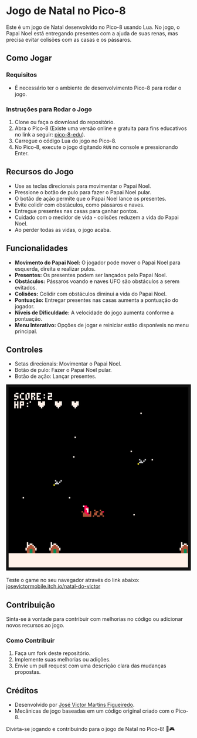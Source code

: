 # Jogo de Natal no Pico-8

Este é um jogo de Natal desenvolvido no Pico-8 usando Lua. No jogo, o Papai Noel está entregando presentes com a ajuda de suas renas, mas precisa evitar colisões com as casas e os pássaros.

## Como Jogar

### Requisitos
- É necessário ter o ambiente de desenvolvimento Pico-8 para rodar o jogo.

### Instruções para Rodar o Jogo
1. Clone ou faça o download do repositório.
2. Abra o Pico-8 (Existe uma versão online e gratuita para fins educativos no link a seguir: [pico-8-edu](https://www.pico-8-edu.com/)).
3. Carregue o código Lua do jogo no Pico-8.
4. No Pico-8, execute o jogo digitando `RUN` no console e pressionando Enter.

## Recursos do Jogo

- Use as teclas direcionais para movimentar o Papai Noel.
- Pressione o botão de pulo para fazer o Papai Noel pular.
- O botão de ação permite que o Papai Noel lance os presentes.
- Evite colidir com obstáculos, como pássaros e naves.
- Entregue presentes nas casas para ganhar pontos.
- Cuidado com o medidor de vida - colisões reduzem a vida do Papai Noel.
- Ao perder todas as vidas, o jogo acaba.

## Funcionalidades
- **Movimento do Papai Noel:** O jogador pode mover o Papai Noel para esquerda, direita e realizar pulos.
- **Presentes:** Os presentes podem ser lançados pelo Papai Noel.
- **Obstáculos:** Pássaros voando e naves UFO são obstáculos a serem evitados.
- **Colisões:** Colidir com obstáculos diminui a vida do Papai Noel.
- **Pontuação:** Entregar presentes nas casas aumenta a pontuação do jogador.
- **Níveis de Dificuldade:** A velocidade do jogo aumenta conforme a pontuação.
- **Menu Interativo:** Opções de jogar e reiniciar estão disponíveis no menu principal.

## Controles
- Setas direcionais: Movimentar o Papai Noel.
- Botão de pulo: Fazer o Papai Noel pular.
- Botão de ação: Lançar presentes.

![Imagem demostrando tela do jogo](demonstracao.png)

Teste o game no seu navegador através do link abaixo:
<a href="https://josevictormobile.itch.io/natal-do-victor-o-primeiro-titulo-preguicoso" target="_blank">josevictormobile.itch.io/natal-do-victor</a>

## Contribuição
Sinta-se à vontade para contribuir com melhorias no código ou adicionar novos recursos ao jogo.

### Como Contribuir
1. Faça um fork deste repositório.
2. Implemente suas melhorias ou adições.
3. Envie um pull request com uma descrição clara das mudanças propostas.

## Créditos
- Desenvolvido por [José Victor Martins Figueiredo](https://github.com/josevictormobilelink_do_seu_perfil).
- Mecânicas de jogo baseadas em um código original criado com o Pico-8.

Divirta-se jogando e contribuindo para o jogo de Natal no Pico-8! 🎅🎮
